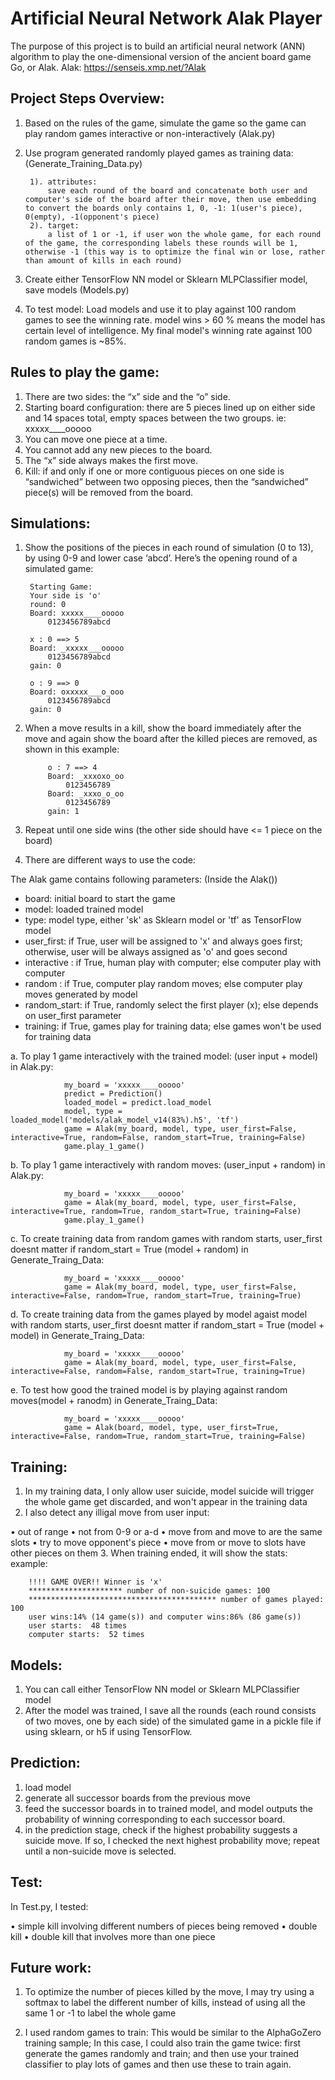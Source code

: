 # Artificial Neural Network Alak Player

The purpose of this project is to build an artificial neural network (ANN) algorithm to play the
one-dimensional version of the ancient board game Go, or Alak.
Alak: https://senseis.xmp.net/?Alak

## Project Steps Overview:
1. Based on the rules of the game, simulate the game so the game can play random games interactive or non-interactively (Alak.py)
2. Use program generated randomly played games as training data: (Generate_Training_Data.py)
        
        1). attributes: 
            save each round of the board and concatenate both user and computer's side of the board after their move, then use embedding to convert the boards only contains 1, 0, -1: 1(user's piece), 0(empty), -1(opponent's piece)
        2). target: 
            a list of 1 or -1, if user won the whole game, for each round of the game, the corresponding labels these rounds will be 1, otherwise -1 (this way is to optimize the final win or lose, rather than amount of kills in each round)
3. Create either TensorFlow NN model or Sklearn MLPClassifier model, save models (Models.py)
4. To test model: Load models and use it to play against 100 random games to see the winning rate. model wins > 60 % means the model has certain level of intelligence. My final model's winning rate against 100 random games is ~85%.



## Rules to play the game:

1. There are two sides: the “x” side and the “o” side.
2. Starting board configuration: there are 5 pieces lined up on either side and 14 spaces total, empty spaces between the two groups. ie: xxxxx____ooooo
3. You can move one piece at a time.
4. You cannot add any new pieces to the board.
5. The “x” side always makes the first move.
6. Kill: if and only if one or more contiguous pieces on one side is “sandwiched” between two
opposing pieces, then the “sandwiched” piece(s) will be removed from the board.



## Simulations:
1. Show the positions of the pieces in each round of simulation (0 to 13), by using 0-9 and lower case ‘abcd’. Here’s the opening round of a simulated game:

        Starting Game:
        Your side is 'o'
        round: 0
        Board: xxxxx____ooooo
            0123456789abcd

        x : 0 ==> 5
        Board: _xxxxx___ooooo
            0123456789abcd
        gain: 0

        o : 9 ==> 0
        Board: oxxxxx___o_ooo
            0123456789abcd
        gain: 0
2. When a move results in a kill, show the board immediately after the move and again show the board after the killed pieces are removed, as shown in this example:

            o : 7 ==> 4
            Board: _xxxoxo_oo
                0123456789
            Board: _xxxo_o_oo
                0123456789
            gain: 1
3. Repeat until one side wins (the other side should have <= 1 piece on the board)

4. There are different ways to use the code: 

The Alak game contains following parameters: (Inside the Alak())

- board: initial board to start the game
- model: loaded trained model 
- type: model type, either 'sk' as Sklearn model or 'tf' as TensorFlow model
- user_first: if True, user will be assigned to 'x' and always goes first; otherwise, user will be always assigned as 'o' and goes second 
- interactive : if True, human play with computer; else computer play with computer
- random : if True, computer play random moves; else computer play moves generated by model
- random_start: if True, randomly select the first player (x); else depends on user_first parameter 
- training: if True, games play for training data; else games won't be used for training data

a. To play 1 game interactively with the trained model: (user input + model)
in Alak.py:

                my_board = 'xxxxx____ooooo'
                predict = Prediction()
                loaded_model = predict.load_model
                model, type = loaded_model('models/alak_model_v14(83%).h5', 'tf')
                game = Alak(my_board, model, type, user_first=False, interactive=True, random=False, random_start=True, training=False)
                game.play_1_game()
                
b. To play 1 game interactively with random moves: (user_input + random)
in Alak.py:    

                my_board = 'xxxxx____ooooo'
                game = Alak(my_board, model, type, user_first=False, interactive=True, random=True, random_start=True, training=False)
                game.play_1_game()
              
c. To create training data from random games with random starts, user_first doesnt matter if random_start = True (model + random)
in Generate_Traing_Data: 

                my_board = 'xxxxx____ooooo'
                game = Alak(my_board, model, type, user_first=False, interactive=False, random=True, random_start=True, training=True)
               
             
d. To create training data from the games played by model agaist model with random starts, user_first doesnt matter if random_start = True (model + model)
in Generate_Traing_Data:               
                
                my_board = 'xxxxx____ooooo'
                game = Alak(my_board, model, type, user_first=False, interactive=False, random=False, random_start=True, training=True)
              
                
e. To test how good the trained model is by playing against random moves(model + ranodm)
in Generate_Traing_Data:

                my_board = 'xxxxx____ooooo'
                game = Alak(board, model, type, user_first=True, interactive=False, random=True, random_start=True, training=False)


## Training:
1. In my training data, I only allow user suicide, model suicide will trigger the whole game get discarded, and won't appear in the training data
2. I also detect any illigal move from user input: 

• out of range
• not from 0-9 or a-d
• move from and move to are the same slots
• try to move opponent's piece
• move from or move to slots have other pieces on them
3. When training ended, it will show the stats: 
example:

        !!!! GAME OVER!! Winner is 'x' 
        ********************* number of non-suicide games: 100
        ****************************************** number of games played: 100
        user wins:14% (14 game(s)) and computer wins:86% (86 game(s))
        user starts:  48 times
        computer starts:  52 times

## Models:
1. You can call either TensorFlow NN model or Sklearn MLPClassifier model
3. After the model was trained, I save all the rounds (each round consists of two moves, one by each side) of the simulated game in a pickle file if using sklearn, or h5 if using TensorFlow.

## Prediction:
1. load model
2. generate all successor boards from the previous move
3. feed the successor boards in to trained model, and model outputs the probability of winning corresponding to each successor board.
4. in the prediction stage, check if the highest probability suggests a suicide move. If so, I checked the next highest probability move; repeat until a non-suicide move is selected. 

## Test:
In Test.py, I tested:

• simple kill involving different numbers of pieces being removed
• double kill
• double kill that involves more than one piece




## Future work:
1. To optimize the number of pieces killed by the move, I may try using a
softmax to label the different number of kills, instead of using all the same 1 or -1 to label the whole game

2. I used random games to train: This would be similar to the AlphaGoZero training sample; In this
case, I could also train the game twice: first generate the games randomly and
train; and then use your trained classifier to play lots of games and then use these to train again.
